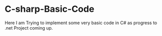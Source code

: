 # C-sharp-Basic-Code
Here I am Trying to implement some very basic code in C# as progress to .net Project coming up.

